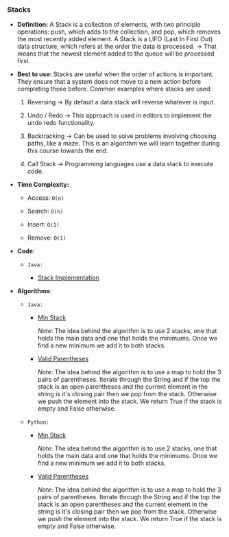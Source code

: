 ### Stacks

- **Definition:** A Stack is a collection of elements, with two principle operations: push, which adds to the collection, and pop, which removes the most recently added element. A Stack is a LIFO (Last In First Out) data structure, which refers at the order the data is processed. → That means that the newest element added to the queue will be processed first.

- **Best to use:** Stacks are useful when the order of actions is important. They ensure that a system does not move to a new action before completing those before. Common examples where stacks are used:

  1. Reversing → By default a data stack will reverse whatever is input.

  2. Undo / Redo → This approach is used in editors to implement the undo redo functionality.

  3. Backtracking → Can be used to solve problems involving choosing paths, like a maze. This is an algorithm we will learn together during this course towards the end.

  4. Call Stack → Programming languages use a data stack to execute code.

- **Time Complexity:**

  - Access: `O(n)`

  - Search: `O(n)`

  - Insert: `O(1)`

  - Remove: `O(1)`

- **Code**:

  - `Java:`

    - [Stack Implementation](https://github.com/andreivisan/interviews/blob/master/datastructures/stacks/java/impl/MyStack.java)

- **Algorithms**:

  - `Java:`

    - [Min Stack](https://github.com/andreivisan/interviews/blob/master/datastructures/stacks/java/algorithms/MinStack.java)

      _Note_: The idea behind the algorithm is to use 2 stacks, one that holds the main data and one that holds the minimums. Once we find a new minimum we add it to both stacks.

    - [Valid Parentheses](https://github.com/andreivisan/interviews/blob/master/datastructures/stacks/java/algorithms/ValidateParentheses.java)

      _Note_: The idea behind the algorithm is to use a map to hold the 3 pairs of parentheses. Iterate through the String and if the top the stack is an open parentheses and the current element in the string is it's closing pair then we pop from the stack. Otherwise we push the element into the stack. We return True if the stack is empty and False otherwise.

  - `Python:`

    - [Min Stack](https://github.com/andreivisan/interviews/blob/master/datastructures/stacks/python/algorithms/min_stack.py)

      _Note_: The idea behind the algorithm is to use 2 stacks, one that holds the main data and one that holds the minimums. Once we find a new minimum we add it to both stacks.

    - [Valid Parentheses](https://github.com/andreivisan/interviews/blob/master/datastructures/stacks/python/algorithms/validate_parentheses.py)

      _Note_: The idea behind the algorithm is to use a map to hold the 3 pairs of parentheses. Iterate through the String and if the top the stack is an open parentheses and the current element in the string is it's closing pair then we pop from the stack. Otherwise we push the element into the stack. We return True if the stack is empty and False otherwise.
